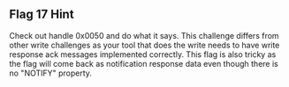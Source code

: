 ## Flag 17 Hint

Check out handle 0x0050 and do what it says.  This challenge differs from other write challenges as your tool that does the write needs to have write response ack messages implemented correctly.  This flag is also tricky as the flag will come back as notification response data even though there is no "NOTIFY" property.
